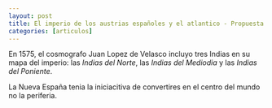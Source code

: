 ```yaml
---
layout: post
title: El imperio de los austrias españoles y el atlantico - Propuesta para una nueva historia
categories: [articulos]
---
```


En 1575, el cosmografo Juan Lopez de Velasco incluyo tres Indias en su mapa del imperio: las *Indias del Norte*, las *Indias del Mediodia* y las *Indias del Poniente*. 

La Nueva España tenia la iniciacitiva de convertires en el centro del mundo no la periferia.

<!--more-->
